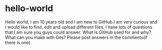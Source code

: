 # hello-world
Hello world, I am 10 years old and I am new to GitHub.I am very curious and I would like to find, edit and upload different files.
I have lots of questions that I am sure you guys could answer.
What is GitHub used for and why?
What can you make with Gits?
Please post answers in the comments(if there is one).
